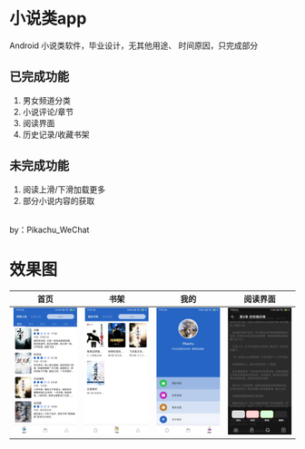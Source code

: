 小说类app
==============
Android 小说类软件，毕业设计，无其他用途、
时间原因，只完成部分

已完成功能
------------
1. 男女频道分类
2. 小说评论/章节
3. 阅读界面
4. 历史记录/收藏书架

未完成功能
-------------
1. 阅读上滑/下滑加载更多
2. 部分小说内容的获取


<br>
by：Pikachu_WeChat

效果图
==============
|首页|书架|我的|阅读界面|
|:---:|:---:|:---:|:---:|
| ![](https://github.com/2825436553/book/blob/master/image/1.jpg) | ![](https://github.com/2825436553/book/blob/master/image/2.jpg) | ![](https://github.com/2825436553/book/blob/master/image/3.jpg) | ![](https://github.com/2825436553/book/blob/master/image/4.jpg) |
